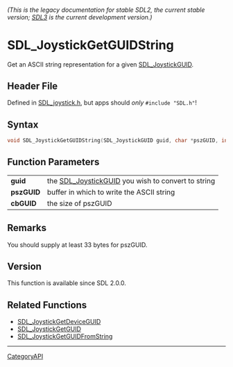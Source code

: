 ###### (This is the legacy documentation for stable SDL2, the current stable version; [SDL3](https://wiki.libsdl.org/SDL3/) is the current development version.)
# SDL_JoystickGetGUIDString

Get an ASCII string representation for a given [SDL_JoystickGUID](SDL_JoystickGUID).

## Header File

Defined in [SDL_joystick.h](https://github.com/libsdl-org/SDL/blob/SDL2/include/SDL_joystick.h), but apps should _only_ `#include "SDL.h"`!

## Syntax

```c
void SDL_JoystickGetGUIDString(SDL_JoystickGUID guid, char *pszGUID, int cbGUID);

```

## Function Parameters

|                 |                                                                        |
| --------------- | ---------------------------------------------------------------------- |
| **guid**        | the [SDL_JoystickGUID](SDL_JoystickGUID) you wish to convert to string |
| **pszGUID**     | buffer in which to write the ASCII string                              |
| **cbGUID**      | the size of pszGUID                                                    |

## Remarks

You should supply at least 33 bytes for pszGUID.

## Version

This function is available since SDL 2.0.0.

## Related Functions

* [SDL_JoystickGetDeviceGUID](SDL_JoystickGetDeviceGUID)
* [SDL_JoystickGetGUID](SDL_JoystickGetGUID)
* [SDL_JoystickGetGUIDFromString](SDL_JoystickGetGUIDFromString)

----
[CategoryAPI](CategoryAPI)


